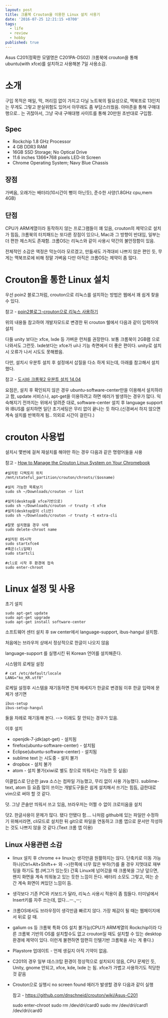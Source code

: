 ```yaml
---
layout: post
title: 크롬북 Crouton을 이용한 Linux 설치 사용기
date: '2016-07-25 12:21:15 +0700'
tags:
  - life
  - review
  - hobby
published: true
---
```


Asus C201(정확한 모델명은 C201PA-DS02) 크롬북에 crouton을 통해 ubuntu(with xfce)를 설치하고 사용해본 7일 사용소감.

# 소개

구입 목적은 매일, 막, 꺼리낌 없이 가지고 다닐 노트북의 필요성으로, 맥북프로 13인치는 무게도 그렇고 분실위험도 있어서 아무래도 좀 부담스러웠음. 아마존을 통해 구매대행으로.. 는 귀찮아서, 그냥 국내 구매대행 사이트를 통해 20만원 초반대로 구입함.

## Spec

- Rockchip 1.8 GHz Processor
- 4 GB DDR3 RAM
- 16GB SSD Storage; No Optical Drive
- 11.6 inches 1366*768 pixels LED-lit Screen
- Chrome Operating System; Navy Blue Chassis

## 장점
가벼움, 오래가는 배터리(10시간이 뻥이 아닌듯), 준수한 사양(1.8GHz cpu,mem 4GB)

## 단점
CPU가 ARM계열이라 동작하지 않는 프로그램들이 꽤 있음, crouton의 제약으로 설치가 힘듬, 크롬북의 터치패드는 또다른 장점이 있으나, Mac과 그 방향이 반대임, 일부는 더 편한 제스처도 존재함. 크롬OS는 리눅스와 같이 사용시 약간의 불안정함이 있음.

전체적인 소감은 액정은 막눈이라 모르겠고, 만듦새도 가격대비 나쁘지 않은 편인 듯, 무게는 맥북프로에 비해 정말 가벼움
다만 아직은 크롬OS는 제약이 좀 많다.

# Crouton을 통한 Linux 설치

우선 poin2 블로그처럼, crouton으로 리눅스를 설치하는 방법은 웹에서 꽤 쉽게 찾을 수 있다.

참고 - [poin2블로그-crouton으로 리눅스 사용하기](http://blog.poin2.com/2015/09/크롬북에서-crouton-사용하기/)

위의 내용들 참고하여 개발자모드로 변경한 뒤 crouton 쉘에서 다음과 같이 입력하여 설치

다들 unity 보다는 xfce, lxde 등 가벼운 런처를 권장한다. 보통 크롬북이 2GB램 으로 나와서도 그런듯. lxde보다는 xfce가 ui나 기능 측면에서 더 좋은 편이다. unity로 설치시 오류가 나서 시도도 못해봤음.

다만, 설치시 우분투 설치 후 설정에서 삽질을 다소 하게 되는데, 아래를 참고해서 설치했다.

참고 - [도시바 크롬북2 우분투 설치 14.04](http://bookstorycabin.tistory.com/entry/도시바-크롬북2-chromebook-2-우분투-ubuntu-설치-1404)

요점은, 설치 후 확인되지 않은 경우 ubuntu-software-center만을 이용해서 설치하라고 함, update 서비스나, apt-get을 이용하려고 하면 에러가 발생하는 경우가 많다. 익숙해지기 전까지는 위에서 알려준 대로, software-center 설치 후 language support와 IBUS를 설치하면 일단 초기세팅은 무리 없이 끝나는 듯 하다.(신경써서 하지 않으면 계속 설치를 반복하게 됨.. 의외로 시간이 걸린다.)


# crouton 사용법

설치시 몇번에 걸쳐 재설치를 해야만 하는 경우 다음과 같은 명령어들을 사용

참고 - [How to Manage the Crouton Linux System on Your Chromebook](http://www.howtogeek.com/210047/how-to-manage-the-crouton-linux-system-on-your-chromebook/)

    #설치된 디렉토리 위치
    /mnt/stateful_partition/crouton/chroots/($osname)

    #설치 가능한 목록보기
    sudo sh ~/Downloads/crouton -r list

    #설치(desktop을 xfce기반으로)
    sudo sh ~/Downloads/crouton -r trusty -t xfce
    #설치(desktop없이 cli만)
    sudo sh ~/Downloads/crouton -r trusty -t extra-cli

    #잘못 설치했을 경우 삭제
    sudo delete-chroot name

    #설치된 OS시작
    sudo startxfce4
    #혹은(cli일때)
    sudo startcli

    #cli로 시작 후 환경에 접속
    sudo enter-chroot


# Linux 설정 및 사용

초기 설치

    sudo apt-get update
    sudo apt-get upgrade
    sudo apt-get install software-center

소프트웨어 센터 설치 후 sw center에서 language-support, ibus-hangul 설치함.

처음에는 브라우저 상에서 정상적으로 한글이 나오지 않음

language-support 를 실행시킨 뒤 Korean 언어를 설치해준다.

시스템의 로케일 설정

    # cat /etc/default/locale
    LANG="ko_KR.utf8"

로케일 설정후 시스템을 재기동하면 전체 메세지가 한글로 변경됨 이후 한글 입력에 문제가 생기면

    ibus-setup
    ibus-setup-hangul

둘을 차례로 재기동해 본다. --> 이래도 잘 안되는 경우가 있음.


이후 설치

- openjdk-7-jdk(apt-get) - 설치됨
- firefox(ubuntu-software-center) - 설치됨
- Eclipse(ubuntu-software-center) - 설치됨
- sublime text 는 시도중 - 설치 불가
- dropbox - 설치 불가
- atom - 설치 불가(xiwi로 별도 창으로 띄워서는 가능한 듯 싶음)


이클립스로 단순한 java 소스는 컴파일 가능했고, 무리 없이 사용 가능했다. sublime-text, atom 등 요즘 많이 쓰이는 개발도구들은 쉽게 설치해서 쓰기는 힘듬, 급한대로 vim으로 써야 할 것 같다.

덧. 그냥 콘솔만 띄워서 쓰고 있음, 브라우저는 어쩔 수 없이 크로미움을 설치

덧2. 한글사용이 문제가 많다. 됐다 안됐다 함.... 나처럼 github에 있는 파일만 수정하기 위해서라면, cli모드로 설치한 뒤 git으로 파일을 연동하고 크롬 앱으로 문서만 작성하는 것도 나쁘지 않을 것 같다.(Text 크롬 앱 이용)


## Linux 사용관련 소감

- linux 설치 후 chrome <-> linux는 생각만큼 원활하지는 않다. 단축키로 이동 가능하나(Ctrl+Alt+Shift+<- 와 ->)한쪽에 너무 많은 부하(?)를 줄 경우 지멋대로 재부팅을 하기도 함.(버그가 있는듯) 간혹 Linux에 넘어갔을 때 크롬북을 그냥 덮으면, 왠지 화면을 계속 띄워놓고 있는 듯한 느낌이 든다. 배터리 소모도 그렇고, 여는 순간 계속 화면이 켜있던 느낌이 듬.

- 생각보다 기존 PC와 키보드가 달라, 리눅스 사용시 적용이 좀 힘들다. 터미널에서 Insert키를 자주 쓰는데, 없다...ㅡ.,ㅡ;

- 크롬OS에서도 브라우징이 생각만큼 빠르지 않다. 가장 체감이 될 때는 웹페이지에서 뒤로 갈 때.

- galium os 등 크롬북 특화 OS 설치 불가능(CPU가 ARM계열의 Rockchip이라 다른 크롬북 기반의 OS를 설치할수도 없고 crouton일 때도 설치할 수 있는 desktop환경에 제약이 있다. 이런게 불편하면 맘편히 인텔기반 크롬북을 사는 게 좋다.)

- Playstore 업데이트 - 언제 생길지 아직 기약이 없음.

- C201의 경우 일부 데스크탑 환경이 정상적으로 설치되지 않음, CPU 문제인 듯, Unity, gnome 안되고, xfce, kde, lxde 는 됨. xfce가 가볍고 사용하기도 적당한 것 같음

- Crouton으로 실행시 no screen found 에러가 발생할 경우 다음과 같이 실행

     참고 - https://github.com/dnschneid/crouton/wiki/Asus-C201

     sudo enter-chroot
     sudo rm /dev/dri/card0
     sudo mv /dev/dri/card1 /dev/dri/card0

